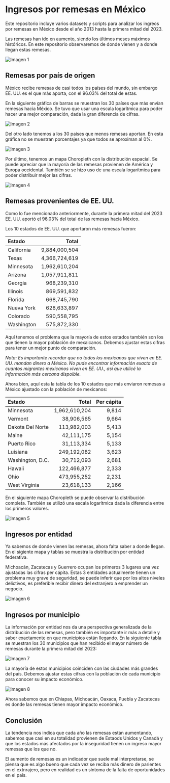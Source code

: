 # Ingresos por remesas en México

Este repositorio incluye varios datasets y scripts para analizar los ingreos por remesas en México desde el año 2013 hasta la primera mitad del 2023.

Las remesas han ido en aumento, siendo los últimos meses máximos históricos. En este repositorio observaremos de donde vienen y a donde llegan estas remesas.

![Imagen 1](./imgs/remesas_mensuales.png)

## Remesas por país de origen

México recibe remesas de casi todos los países del mundo, sin embargo EE. UU. es el que más aporta, con el 96.03% del total de estas.

En la siguiente gráfica de barras se muestran los 30 países que más envían remesas hacia México. Se tuvo que usar una escala logarítmica para poder hacer una mejor comparación, dada la gran diferencia de cifras.

![Imagen 2](./imgs/remesas_pais_top.png)

Del otro lado tenemos a los 30 países que menos remesas aportan. En esta gráfica no se muestran porcentajes ya que todos se aproximan al 0%.

![Imagen 3](./imgs/remesas_pais_bottom.png)

Por último, tenemos un mapa Choropleth con la distribución espacial. Se puede apreciar que la mayoría de las remesas provienen de América y Europa occidental. También se se hizo uso de una escala logarítmica para poder distribuir mejor las cifras.

![Imagen 4](./imgs/mapa_paises.png)

## Remesas provenientes de EE. UU.

Como lo fue mencionado anteriormente, durante la primera mitad del 2023 EE. UU. aportó el 96.03% del total de las remesas hacia México.

Los 10 estados de EE. UU. que aportaron más remesas fueron:

| Estado     |         Total |
|:-----------|--------------:|
| California | 9,884,000,504 |
| Texas      | 4,366,724,619 |
| Minnesota  | 1,962,610,204 |
| Arizona    | 1,057,911,811 |
| Georgia    |   968,239,310 |
| Illinois   |   869,591,832 |
| Florida    |   668,745,790 |
| Nueva York |   628,633,897 |
| Colorado   |   590,558,795 |
| Washington |   575,872,330 |

Aquí tenemos el problema que la mayoría de estos estados también son los que tienen la mayor población de mexaicanos. Debemos ajustar estas cifras para tener un mejor punto de comparación.

*Nota: Es importante recordar que no todos los mexicanos que viven en EE. UU. mandan dinero a México. No pude encontrar información exacta de cuantos migrantes mexicanos viven en EE. UU., así que utilicé la información más cercana dispoible.*

Ahora bien, aquí esta la tabla de los 10 estados que más enviaron remesas a México ajustado con la población de mexicanos:

| Estado           |         Total |  Per cápita |
|:-----------------|--------------:|---------:|
| Minnesota        | 1,962,610,204 |    9,814 |
| Vermont          |    38,906,565 |    9,664 |
| Dakota Del Norte |   113,982,003 |    5,413 |
| Maine            |    42,111,175 |    5,154 |
| Puerto Rico      |    31,113,334 |    5,133 |
| Luisiana         |   249,192,082 |    3,623 |
| Washington, D.C. |    30,712,093 |    2,681 |
| Hawaii           |   122,466,877 |    2,333 |
| Ohio             |   473,955,252 |    2,231 |
| West Virginia    |    23,618,133 |    2,166 |

En el siguiente mapa Choropleth se puede observar la distribución completa. También se utilizó una escala logarítmica dada la diferencia entre los primeros valores.

![Imagen 5](./imgs/mapa_usa.png)

## Ingresos por entidad

Ya sabemos de donde vienen las remesas, ahora falta saber a donde llegan. En el sigiente mapa y tablas se muestra la distribución por entidad federativa.

Michoacán, Zacatecas y Guerrero ocupan los primeros 3 lugares una vez ajustadas las cifras per cápita. Estas 3 entidades actualmente tienen un problema muy grave de seguridad, se puede inferir que por los altos niveles delictivos, es preferible recibir dinero del extranjero a emprender un negocio.

![Imagen 6](./imgs/mapa_mexico.png)

## Ingresos por municipio

La información por entidad nos da una perspectiva generalizada de la distribución de las remesas, pero también es importante ir más a detalle y saber exactamente en que municipios están llegando. En la siguiente tabla se muestran los 30 municipios que han recibido el mayor número de remesas durante la primera mitad del 2023:

![Imagen 7](./imgs/tabla_absolutos.png)

La mayoría de estos municipios coinciden con las ciudades más grandes del país. Debemos ajustar estas cifras con la población de cada municipio para conocer su impacto económico.

![Imagen 8](./imgs/tabla_capita.png)

Ahora sabemos que en Chiapas, Michoacán, Oaxaca, Puebla y Zacatecas es donde las remesas tienen mayor impacto económico.

## Conclusión

La tendencia nos indica que cada año las remesas están aumentando, sabemos que casi en su totalidad provienen de Estaods Unidos y Canadá y que los estados más afectados por la inseguridad tienen un ingreso mayor remesas que los que no.

El aumento de remesas es un indicador que suele mal interpretarse, se piensa que es algo bueno que cada vez se reciba más dinero de parientes en el extnrajero, pero en realidad es un síntoma de la falta de oportunidades en el país.
